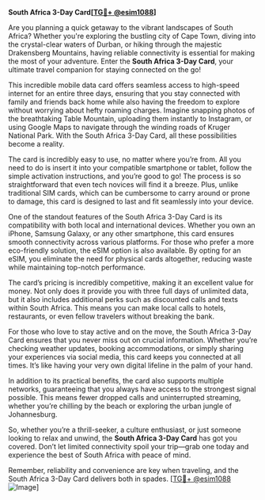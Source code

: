 **South Africa 3-Day Card[[TG💪+ @esim1088](https://t.me/s/esim1088)]**

Are you planning a quick getaway to the vibrant landscapes of South Africa? Whether you're exploring the bustling city of Cape Town, diving into the crystal-clear waters of Durban, or hiking through the majestic Drakensberg Mountains, having reliable connectivity is essential for making the most of your adventure. Enter the **South Africa 3-Day Card**, your ultimate travel companion for staying connected on the go!

This incredible mobile data card offers seamless access to high-speed internet for an entire three days, ensuring that you stay connected with family and friends back home while also having the freedom to explore without worrying about hefty roaming charges. Imagine snapping photos of the breathtaking Table Mountain, uploading them instantly to Instagram, or using Google Maps to navigate through the winding roads of Kruger National Park. With the South Africa 3-Day Card, all these possibilities become a reality.

The card is incredibly easy to use, no matter where you’re from. All you need to do is insert it into your compatible smartphone or tablet, follow the simple activation instructions, and you’re good to go! The process is so straightforward that even tech novices will find it a breeze. Plus, unlike traditional SIM cards, which can be cumbersome to carry around or prone to damage, this card is designed to last and fit seamlessly into your device.

One of the standout features of the South Africa 3-Day Card is its compatibility with both local and international devices. Whether you own an iPhone, Samsung Galaxy, or any other smartphone, this card ensures smooth connectivity across various platforms. For those who prefer a more eco-friendly solution, the eSIM option is also available. By opting for an eSIM, you eliminate the need for physical cards altogether, reducing waste while maintaining top-notch performance.

The card’s pricing is incredibly competitive, making it an excellent value for money. Not only does it provide you with three full days of unlimited data, but it also includes additional perks such as discounted calls and texts within South Africa. This means you can make local calls to hotels, restaurants, or even fellow travelers without breaking the bank.

For those who love to stay active and on the move, the South Africa 3-Day Card ensures that you never miss out on crucial information. Whether you’re checking weather updates, booking accommodations, or simply sharing your experiences via social media, this card keeps you connected at all times. It’s like having your very own digital lifeline in the palm of your hand.

In addition to its practical benefits, the card also supports multiple networks, guaranteeing that you always have access to the strongest signal possible. This means fewer dropped calls and uninterrupted streaming, whether you’re chilling by the beach or exploring the urban jungle of Johannesburg.

So, whether you’re a thrill-seeker, a culture enthusiast, or just someone looking to relax and unwind, the **South Africa 3-Day Card** has got you covered. Don’t let limited connectivity spoil your trip—grab one today and experience the best of South Africa with peace of mind.

Remember, reliability and convenience are key when traveling, and the South Africa 3-Day Card delivers both in spades. [[TG💪+ @esim1088](https://t.me/s/esim1088) ![Image](https://i.postimg.cc/Y0z9fWf4/image.png)]